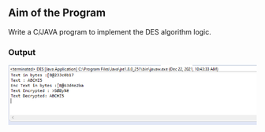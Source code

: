 ## Aim of the Program

Write a C/JAVA program to implement the DES algorithm logic.


### Output
![output](Program-4_Output.png)


